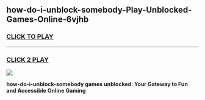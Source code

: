 
## how-do-i-unblock-somebody-Play-Unblocked-Games-Online-6vjhb
<h3>
<a href="https://premium76.site?title=how-do-i-unblock-somebody&ref=25A">CLICK TO PLAY</a></h3>
<hr>

<h3>
<a href="https://premium76.site?title=how-do-i-unblock-somebody&ref=25A">CLICK 2 PLAY</a>
  
</h3>

<a href="https://premium76.site?title=how-do-i-unblock-somebody&ref=25A"><img src="https://clearcache.store/games.png"></a>


**how-do-i-unblock-somebody games unblocked: Your Gateway to Fun and Accessible Online Gaming**
